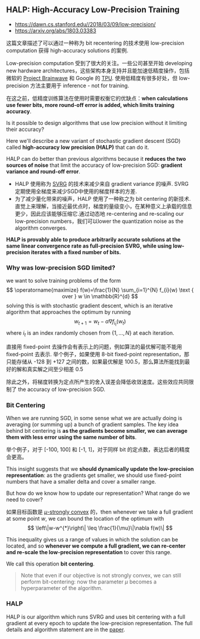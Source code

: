 ## HALP: High-Accuracy Low-Precision Training

- https://dawn.cs.stanford.edu//2018/03/09/low-precision/
- https://arxiv.org/abs/1803.03383

这篇文章描述了可以通过一种称为 bit recentering 的技术使用 low-precision computation 获得 high-accuracy solutions 的案例.

Low-precision computation 受到了很大的关注。一些公司甚至开始 developing new hardware architectures，这些架构本身支持并且能加速低精度操作，包括微软的 [Project Brainwave](https://www.microsoft.com/en-us/research/blog/microsoft-unveils-project-brainwave/) 和 Google 的 [TPU](https://en.wikipedia.org/wiki/Tensor_processing_unit). 使用低精度有很多好处，但 low-precision 方法主要用于 inference - not for training.

在这之前，低精度训练算法在使用时需要权衡它的优缺点：**when calculations use fewer bits, more round-off error is added, which limits training accuracy**.

Is it possible to design algorithms that use low precision without it limiting their accuracy?

Here we'll describe a new variant of stochastic gradient descent (SGD) called **high-accuracy low precision (HALP)** that can do it. 

HALP can do better than previous algorithms because it **reduces the two sources of noise** that limit the accuracy of low-precision SGD: **gradient variance and round-off error**.

- HALP 使用称为 [SVRG](https://papers.nips.cc/paper/4937-accelerating-stochastic-gradient-descent-using-predictive-variance-reduction) 的技术来减少来自 gradient variance 的噪声. SVRG 定期使用全梯度来减少SGD中使用的梯度样本的方差.
- 为了减少量化带来的噪声，HALP 使用了一种称之为 bit centering 的新技术.直觉上来理解，当接近最优点时，梯度的量级变小，在某种意义上承载的信息更少，因此应该能够压缩它.通过动态地 re-centering and re-scaling our low-precision numbers，我们可以lower the quantization noise as the algorithm converges.

**HALP is provably able to produce arbitrarily accurate solutions at the same linear convergence rate as full-precision SVRG, while using low-precision iterates with a fixed number of bits.**

### Why was low-precision SGD limited?

we want to solve training problems of the form $$ \operatorname{maximize} f(w)=\frac{1}{N} \sum_{i=1}^{N} f_{i}(w) \text { over } w \in \mathbb{R}^{d} $$ solving this is with stochastic gradient descent, which is an iterative algorithm that approaches the optimum by running $$ w_{t+1}=w_{t}-\alpha \nabla f_{i_{t}}\left(w_{t}\right) $$ where $i_{t}$ is an index randomly chosen from $\{1, \dots, N\}$ at each iteration.

直接用 fixed-point 去操作会有表示上的问题，例如算法的最优解可能不能用 fixed-point 去表示. 举个例子，如果使用 8-bit fixed-point representation，那只能存储从 -128 到 +127 之间的数，如果最优解是 100.5，那么算法所能找到最好的解和真实解之间至少相差 0.5

除此之外，将梯度转换为定点所产生的舍入误差会降低收敛速度。这些效应共同限制了 the accuracy of low-precision SGD.

### Bit Centering

When we are running SGD, in some sense what we are actually doing is averaging (or summing up) a bunch of gradient samples. The key idea behind bit centering is **as the gradients become smaller, we can average them with less error using the same number of bits**.

举个例子，对于 [-100, 100] 和 [-1, 1]，对于同样 bit 的定点数，表达后者的精度会更高。

This insight suggests that we **should dynamically update the low-precision representation**: as the gradients get smaller, we should use fixed-point numbers that have a smaller delta and cover a smaller range.

But how do we know how to update our representation? What range do we need to cover?

如果目标函数是 [$\mu$-strongly convex](https://en.wikipedia.org/wiki/Convex_function#Strongly_convex_functions) 的，then whenever we take a full gradient at some point $w$, we can bound the location of the optimum with $$ \left\|w-w^{*}\right\| \leq \frac{1}{\mu}\|\nabla f(w)\| $$

This inequality gives us a range of values in which the solution can be located, and so **whenever we compute a full gradient, we can re-center and re-scale the low-precision representation** to cover this range.

We call this operation **bit centering**.

> Note that even if our objective is not strongly convex, we can still perform bit-centering: now the parameter $μ$ becomes a hyperparameter of the algorithm.

### HALP

HALP is our algorithm which runs SVRG and uses bit centering with a full gradient at every epoch to update the low-precision representation. The full details and algorithm statement are in the [paper](https://arxiv.org/abs/1803.03383).